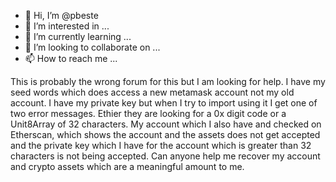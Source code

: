 - 👋 Hi, I’m @pbeste
- 👀 I’m interested in ...
- 🌱 I’m currently learning ...
- 💞️ I’m looking to collaborate on ...
- 📫 How to reach me ...

<!---
pbeste/pbeste is a ✨ special ✨ repository because its `README.md` (this file) appears on your GitHub profile.
You can click the Preview link to take a look at your changes.
--->
This is probably the wrong forum for this but I am looking for help. I have my seed words which does access a new metamask account not my old account. I have my private key but when I try to import using it I get one of two error messages. Ethier they are looking for a 0x digit code or a Unit8Array of 32 characters. My account which I also have and checked on Etherscan, which shows the account and the assets does not get accepted and the private key which I have for the account which is greater than 32 characters is not being accepted. Can anyone help me recover my account and crypto assets which are a meaningful amount to me.

